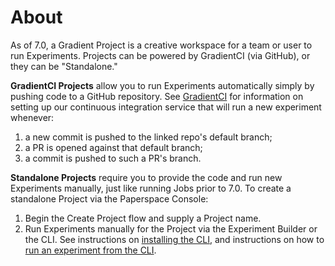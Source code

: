 # About

As of 7.0, a Gradient Project is a creative workspace for a team or user to run Experiments. Projects can be powered by GradientCI \(via GitHub\), or they can be "Standalone."

**GradientCI Projects** allow you to run Experiments automatically simply by pushing code to a GitHub repository. See [GradientCI](gradientci.md) for information on setting up our continuous integration service that will run a new experiment whenever:

1. a new commit is pushed to the linked repo's default branch;
2. a PR is opened against that default branch;
3. a commit is pushed to such a PR's branch.

**Standalone Projects** require you to provide the code and run new Experiments manually, just like running Jobs prior to 7.0. To create a standalone Project via the Paperspace Console:

1. Begin the Create Project flow and supply a Project name.
2. Run Experiments manually for the Project via the Experiment Builder or the CLI. See instructions on [installing the CLI](../get-started/install-the-cli.md), and instructions on how to [run an experiment from the CLI](../experiments/run-experiments-cli.md).

